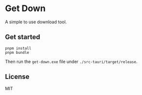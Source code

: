 # Get Down

A simple to use download tool.

## Get started

```shell
pnpm install
pnpm bundle
```

Then run the `get-down.exe` file under `./src-tauri/target/release`. 

## License

MIT

